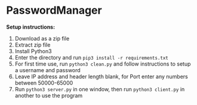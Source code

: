 # PasswordManager

**Setup instructions:**

1. Download as a zip file
2. Extract zip file
3. Install Python3
4. Enter the directory and run `pip3 install -r requirements.txt`
5. For first time use, run `python3 clean.py` and follow instructions to setup a username and password
6. Leave IP address and header length blank, for Port enter any numbers between 50000-65000
7. Run `python3 server.py` in one window, then run `python3 client.py` in another to use the program
